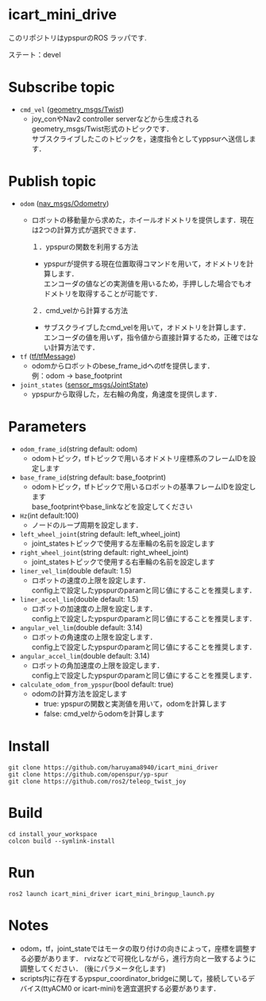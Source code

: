 # icart_mini_drive
このリポジトリはypspurのROS ラッパです.  


ステート：devel  

# Subscribe topic
- `cmd_vel` ([geometry_msgs/Twist](http://docs.ros.org/en/noetic/api/geometry_msgs/html/msg/Twist.html))
  - joy_conやNav2 controller serverなどから生成されるgeometry_msgs/Twist形式のトピックです．  
  サブスクライブしたこのトピックを，速度指令としてyppsurへ送信します．

# Publish topic
- `odom` ([nav_msgs/Odometry](http://docs.ros.org/en/noetic/api/nav_msgs/html/msg/Odometry.html))
  - ロボットの移動量から求めた，ホイールオドメトリを提供します．現在は2つの計算方式が選択できます． 
    
    １．ypspurの関数を利用する方法
     - ypspurが提供する現在位置取得コマンドを用いて，オドメトリを計算します．  
     エンコーダの値などの実測値を用いるため，手押しした場合でもオドメトリを取得することが可能です．
   
    ２．cmd_velから計算する方法
      - サブスクライブしたcmd_velを用いて，オドメトリを計算します．  
     エンコーダの値を用いず，指令値から直接計算するため，正確ではない計算方法です．
- `tf` ([tf/tfMessage](http://docs.ros.org/en/api/tf/html/msg/tfMessage.html))
  - odomからロボットのbese_frame_idへのtfを提供します．  
    例：odom → base_footprint
- `joint_states` ([sensor_msgs/JointState](http://docs.ros.org/en/melodic/api/sensor_msgs/html/msg/JointState.html))
  - ypspurから取得した，左右輪の角度，角速度を提供します． 
# Parameters
- `odom_frame_id`(string default: odom)
  - odomトピック，tfトピックで用いるオドメトリ座標系のフレームIDを設定します
- `base_frame_id`(string default: base_footprint)
  - odomトピック，tfトピックで用いるロボットの基準フレームIDを設定します  
  base_footprintやbase_linkなどを設定してください
- `Hz`(int default:100)
  - ノードのループ周期を設定します． 
- `left_wheel_joint`(string default: left_wheel_joint)
  - joint_statesトピックで使用する左車輪の名前を設定します 
- `right_wheel_joint`(string default: right_wheel_joint)
  - joint_statesトピックで使用する右車輪の名前を設定します 
- `liner_vel_lim`(double default: 1.5)
  - ロボットの速度の上限を設定します．  
  config上で設定したypspurのparamと同じ値にすることを推奨します．
- `liner_accel_lim`(double default: 1.5)
  - ロボットの加速度の上限を設定します．  
  config上で設定したypspurのparamと同じ値にすることを推奨します．
- `angular_vel_lim`(double default: 3.14)
  - ロボットの角速度の上限を設定します．  
  config上で設定したypspurのparamと同じ値にすることを推奨します．
- `angular_accel_lim`(double default: 3.14)
  - ロボットの角加速度の上限を設定します．  
  config上で設定したypspurのparamと同じ値にすることを推奨します．
- `calculate_odom_from_ypspur`(bool default: true)
  - odomの計算方法を設定します
    - true: ypspurの関数と実測値を用いて，odomを計算します
    - false: cmd_velからodomを計算します
# Install
```
git clone https://github.com/haruyama8940/icart_mini_driver
git clone https://github.com/openspur/yp-spur
git clone https://github.com/ros2/teleop_twist_joy
```
# Build
```
cd install_your_workspace
colcon build --symlink-install
```
# Run
```
ros2 launch icart_mini_driver icart_mini_bringup_launch.py
```
# Notes
- odom，tf，joint_stateではモータの取り付けの向きによって，座標を調整する必要があります．
rvizなどで可視化しながら，進行方向と一致するように調整してください．
(後にパラメータ化します)
- scripts内に存在するypspur_coordinator_bridgeに関して，接続しているデバイス(ttyACM0 or icart-mini)を適宜選択する必要があります．

